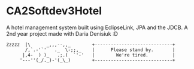 # CA2Softdev3Hotel
A hotel management system built using EclipseLink, JPA and the JDCB. A 2nd year project made with Daria Denisiuk :D


    Zzzzz  |\      _,,,--,,_        +-----------------------------+
           /,`.-'`'   ._  \-;;,_    |      Please stand by.       |
          |,4-  ) )_   .;.(  `'-'   |        We're tired.         |
         '---''(_/._)-'(_\_)        +-----------------------------+
